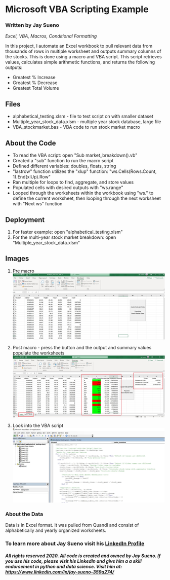 # Microsoft VBA Scripting Example
### Written by Jay Sueno
_Excel, VBA, Macros, Conditional Formatting_

In this project, I automate an Excel workbook to pull relevant data from thousands of rows in multiple worksheet and outputs summary columns of the stocks. This is done using a macro and VBA script. This script retrieves values, calculates simple arithmetic functions, and returns the following outputs:
* Greatest % Increase
* Greatest % Decrease
* Greatest Total Volume

## Files

* alphabetical_testing.xlsm - file to test script on with smaller dataset
* Multiple_year_stock_data.xlsm - multiple year stock database, large file
* VBA_stockmarket.bas - VBA code to run stock market macro

## About the Code

* To read the VBA script: open "Sub market_breakdown().vb"
* Created a "sub" function to run the macro script
* Defined different variables: doubles, floats, string
* "lastrow" function utilizes the "xlup" function: "ws.Cells(Rows.Count, 1).End(xlUp).Row"
* Ran multiple for loops to find, aggregate, and store values
* Populated cells with desired outputs with "ws.range"
* Looped through the worksheets within the workbook using "ws." to define the current worksheet, then looping through the next worksheet with "Next ws" function

## Deployment

1. For faster example: open "alphabetical_testing.xlsm"
2. For the multi-year stock market breakdown: open "Multiple_year_stock_data.xlsm"

## Images

1. Pre macro
![worksheet pre macro](images/vba2.jpg)

2. Post macro - press the button and the output and summary values populate the worksheets
![worksheet post macro](images/vba3.jpg)

3. Look into the VBA script
![vba code](images/vba1.jpg)


### About the Data

Data is in Excel format. It was pulled from Quandl and consist of alphabetically and yearly organized worksheets.

### To learn more about Jay Sueno visit his [LinkedIn Profile](https://www.linkedin.com/in/jay-sueno-359a274/)

##### All rights reserved 2020. All code is created and owned by Jay Sueno. If you use his code, please visit his LinkedIn and give him a a skill endorsement in python and data science. Visit him at: https://www.linkedin.com/in/jay-sueno-359a274/